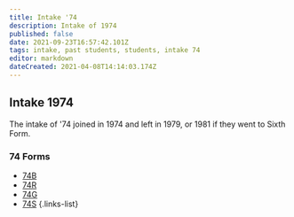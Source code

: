 ```yaml
---
title: Intake '74
description: Intake of 1974
published: false
date: 2021-09-23T16:57:42.101Z
tags: intake, past students, students, intake 74
editor: markdown
dateCreated: 2021-04-08T14:14:03.174Z
---
```


## Intake 1974
The intake of '74 joined in 1974 and left in 1979, or 1981 if they went to Sixth Form.

### 74 Forms
- [74B](/students/past/intake-74/b)
- [74R](/students/past/intake-74/r)
- [74G](/students/past/intake-74/g)
- [74S](/students/past/intake-74/s)
{.links-list}